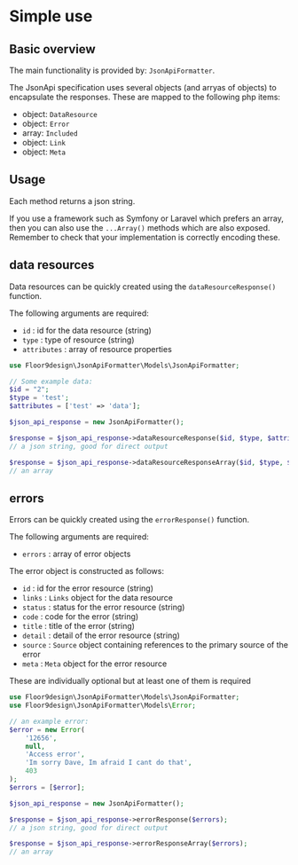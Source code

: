 # Simple use

## Basic overview

The main functionality is provided by: `JsonApiFormatter`.

The JsonApi specification uses several objects (and arryas of objects) to encapsulate the responses. These are mapped
to the following php items:

* object: `DataResource`
* object: `Error`
* array: `Included`
* object: `Link`
* object: `Meta`

## Usage

Each method returns a json string. 

If you use a framework such as Symfony or Laravel which prefers an array, then you can also use the `...Array()` 
methods which are also exposed. Remember to check that your implementation is correctly encoding these. 

## data resources

Data resources can be quickly created using the `dataResourceResponse()` function.

The following arguments are required:

* `id` : id for the data resource (string)
* `type` : type of resource (string)
* `attributes` : array of resource properties 

```php
use Floor9design\JsonApiFormatter\Models\JsonApiFormatter;

// Some example data:
$id = "2"; 
$type = 'test';
$attributes = ['test' => 'data'];

$json_api_response = new JsonApiFormatter();

$response = $json_api_response->dataResourceResponse($id, $type, $attributes); 
// a json string, good for direct output 

$response = $json_api_response->dataResourceResponseArray($id, $type, $attributes); 
// an array 
```

## errors

Errors can be quickly created using the `errorResponse()` function.

The following arguments are required:

* `errors` : array of error objects

The error object is constructed as follows:

* `id` : id for the error resource (string)
* `links` : `Links` object  for the data resource
* `status` : status for the error resource (string)
* `code`  : code for the error (string)
* `title` : title of the error (string)
* `detail` : detail of the error resource (string)
* `source` : `Source` object containing references to the primary source of the error
* `meta` : `Meta` object for the error resource

These are individually optional but at least one of them is required

```php
use Floor9design\JsonApiFormatter\Models\JsonApiFormatter;
use Floor9design\JsonApiFormatter\Models\Error;

// an example error:
$error = new Error(
    '12656',
    null,
    'Access error',                                
    'Im sorry Dave, Im afraid I cant do that',
    403
);
$errors = [$error];

$json_api_response = new JsonApiFormatter();

$response = $json_api_response->errorResponse($errors);
// a json string, good for direct output 

$response = $json_api_response->errorResponseArray($errors);
// an array 
```


